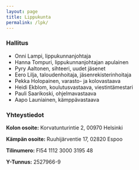 ```yaml
---
layout: page
title: Lippukunta
permalink: /lpk/
---
```


### Hallitus
* Onni Lampi, lippukunnanjohtaja
* Hanna Tompuri, lippukunnanjohtajan apulainen
* Pyry Aaltonen, sihteeri, uudet jäsenet
* Eero Lilja, taloudenhoitaja, jäsenrekisterinhoitaja
* Pekka Holopainen, varasto- ja kolovastaava
* Heidi Ekblom, koulutusvastaava, viestintämestari
* Pauli Saarikoski, ohjelmavastaava
* Aapo Launiainen, kämppävastaava

 

### Yhteystiedot

**Kolon osoite:** Korvatunturintie 2, 00970 Helsinki

**Kämpän osoite:** Ruuhijärventie 17, 02820 Espoo

**Tilinumero:** FI54 1112 3000 3195 48

**Y-Tunnus:** 2527966-9
